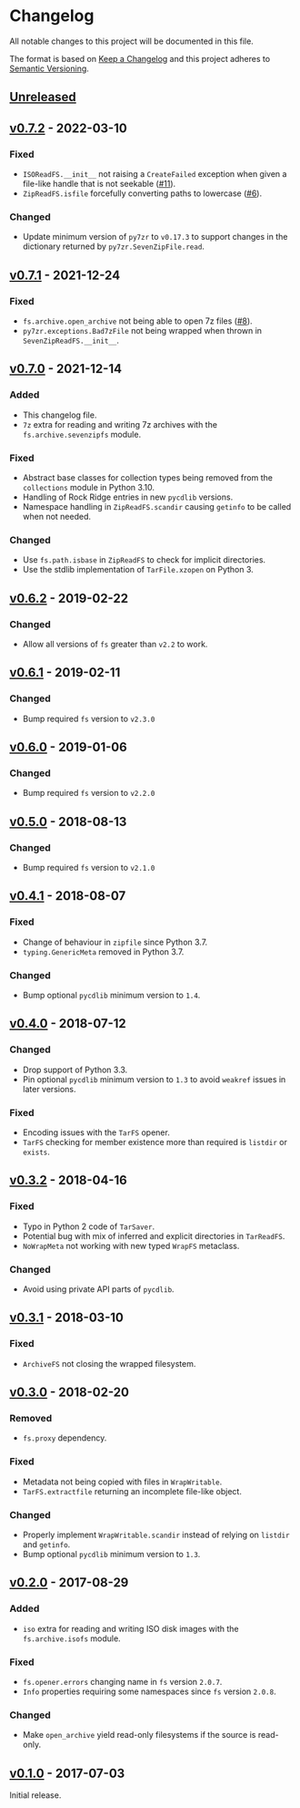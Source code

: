# Changelog
All notable changes to this project will be documented in this file.

The format is based on [Keep a Changelog](http://keepachangelog.com/en/1.0.0/)
and this project adheres to [Semantic Versioning](http://semver.org/spec/v2.0.0.html).


## [Unreleased]

[Unreleased]: https://github.com/althonos/fs.archive/compare/v0.7.2...HEAD


## [v0.7.2] - 2022-03-10

[v0.7.2]: https://github.com/althonos/fs.archive/compare/v0.7.1...v0.7.2

### Fixed
- `ISOReadFS.__init__` not raising a `CreateFailed` exception when given a file-like handle that is not seekable ([#11](https://github.com/althonos/fs.archive/issues/11)).
- `ZipReadFS.isfile` forcefully converting paths to lowercase ([#6](https://github.com/althonos/fs.archive/issues/6)).

### Changed
- Update minimum version of `py7zr` to `v0.17.3` to support changes in the dictionary returned by `py7zr.SevenZipFile.read`.


## [v0.7.1] - 2021-12-24

[v0.7.1]: https://github.com/althonos/fs.archive/compare/v0.7.0...v0.7.1

### Fixed
- `fs.archive.open_archive` not being able to open 7z files ([#8](https://github.com/althonos/fs.archive/issues/8)).
- `py7zr.exceptions.Bad7zFile` not being wrapped when thrown in `SevenZipReadFS.__init__`.


## [v0.7.0] - 2021-12-14

[v0.7.0]: https://github.com/althonos/fs.archive/compare/v0.6.2...v0.7.0

### Added
- This changelog file.
- `7z` extra for reading and writing 7z archives with the `fs.archive.sevenzipfs` module.

### Fixed
- Abstract base classes for collection types being removed from the `collections` module in Python 3.10.
- Handling of Rock Ridge entries in new `pycdlib` versions.
- Namespace handling in `ZipReadFS.scandir` causing `getinfo` to be called when not needed.

### Changed
- Use `fs.path.isbase` in `ZipReadFS` to check for implicit directories.
- Use the stdlib implementation of `TarFile.xzopen` on Python 3.


## [v0.6.2] - 2019-02-22

[v0.6.2]: https://github.com/althonos/fs.archive/compare/v0.6.1...v0.6.2

### Changed
- Allow all versions of `fs` greater than `v2.2` to work.


## [v0.6.1] - 2019-02-11

[v0.6.1]: https://github.com/althonos/fs.archive/compare/v0.6.0...v0.6.1

### Changed
- Bump required `fs` version to `v2.3.0`


## [v0.6.0] - 2019-01-06

[v0.6.0]: https://github.com/althonos/fs.archive/compare/v0.5.0...v0.6.0

### Changed
- Bump required `fs` version to `v2.2.0`


## [v0.5.0] - 2018-08-13

[v0.5.0]: https://github.com/althonos/fs.archive/compare/v0.4.1...v0.5.0

### Changed
- Bump required `fs` version to `v2.1.0`


## [v0.4.1] - 2018-08-07

[v0.4.1]: https://github.com/althonos/fs.archive/compare/v0.4.0...v0.4.1

### Fixed
- Change of behaviour in `zipfile` since Python 3.7.
- `typing.GenericMeta` removed in Python 3.7.

### Changed
- Bump optional `pycdlib` minimum version to `1.4`.


## [v0.4.0] - 2018-07-12

[v0.4.0]: https://github.com/althonos/fs.archive/compare/v0.3.2...v0.4.0

### Changed
- Drop support of Python 3.3.
- Pin optional `pycdlib` minimum version to `1.3` to avoid `weakref` issues in later versions.

### Fixed
- Encoding issues with the `TarFS` opener.
- `TarFS` checking for member existence more than required is `listdir` or `exists`.


## [v0.3.2] - 2018-04-16

[v0.3.2]: https://github.com/althonos/fs.archive/compare/v0.3.1...v0.3.2

### Fixed
- Typo in Python 2 code of `TarSaver`.
- Potential bug with mix of inferred and explicit directories in `TarReadFS`.
- `NoWrapMeta` not working with new typed `WrapFS` metaclass.

### Changed
- Avoid using private API parts of `pycdlib`.


## [v0.3.1] - 2018-03-10

[v0.3.1]: https://github.com/althonos/fs.archive/compare/v0.3.0...v0.3.1

### Fixed
- `ArchiveFS` not closing the wrapped filesystem.


## [v0.3.0] - 2018-02-20

[v0.3.0]: https://github.com/althonos/fs.archive/compare/v0.2.0...v0.3.0

### Removed
- `fs.proxy` dependency.

### Fixed
- Metadata not being copied with files in `WrapWritable`.
- `TarFS.extractfile` returning an incomplete file-like object.

### Changed
- Properly implement `WrapWritable.scandir` instead of relying on `listdir` and `getinfo`.
- Bump optional `pycdlib` minimum version to `1.3`.


## [v0.2.0] - 2017-08-29

[v0.2.0]: https://github.com/althonos/fs.archive/compare/v0.1.0...v0.2.0

### Added
- `iso` extra for reading and writing ISO disk images with the `fs.archive.isofs` module.

### Fixed
- `fs.opener.errors` changing name in `fs` version `2.0.7`.
- `Info` properties requiring some namespaces since `fs` version `2.0.8`.

### Changed
- Make `open_archive` yield read-only filesystems if the source is read-only.


## [v0.1.0] - 2017-07-03

[v0.1.0]: https://github.com/althonos/fs.archive/compare/b73357aa...v0.1.0

Initial release.
